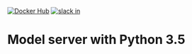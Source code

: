 [![Docker Hub](https://img.shields.io/badge/docker-ready-blue.svg)](https://registry.hub.docker.com/u/3blades/model-py3)
[![slack in](https://slackin-tkscnxhpky.now.sh/badge.svg)](https://slackin-tkscnxhpky.now.sh/)

# Model server with Python 3.5
